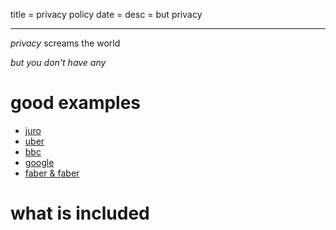 title = privacy policy
date =
desc = but privacy

---

_privacy_ screams the world

_but you don't have any_

# good examples

- [juro](https://juro.com/policy.html)
- [uber](https://privacy.uber.com/policy)
- [bbc](https://www.bbc.co.uk/usingthebbc/privacy/)
- [google](https://policies.google.com/privacy)
- [faber & faber](https://www.faber.co.uk/privacy)

# what is included
